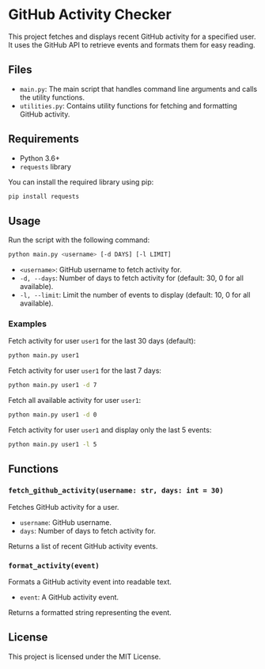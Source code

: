 # GitHub Activity Checker

This project fetches and displays recent GitHub activity for a specified user. It uses the GitHub API to retrieve events and formats them for easy reading.

## Files

- `main.py`: The main script that handles command line arguments and calls the utility functions.
- `utilities.py`: Contains utility functions for fetching and formatting GitHub activity.

## Requirements

- Python 3.6+
- `requests` library

You can install the required library using pip:

```sh
pip install requests
```

## Usage

Run the script with the following command:

```sh
python main.py <username> [-d DAYS] [-l LIMIT]
```

- `<username>`: GitHub username to fetch activity for.
- `-d, --days`: Number of days to fetch activity for (default: 30, 0 for all available).
- `-l, --limit`: Limit the number of events to display (default: 10, 0 for all available).

### Examples

Fetch activity for user `user1` for the last 30 days (default):

```sh
python main.py user1
```

Fetch activity for user `user1` for the last 7 days:

```sh
python main.py user1 -d 7
```

Fetch all available activity for user `user1`:

```sh
python main.py user1 -d 0
```

Fetch activity for user `user1` and display only the last 5 events:

```sh
python main.py user1 -l 5
```

## Functions

### `fetch_github_activity(username: str, days: int = 30)`

Fetches GitHub activity for a user.

- `username`: GitHub username.
- `days`: Number of days to fetch activity for.

Returns a list of recent GitHub activity events.

### `format_activity(event)`

Formats a GitHub activity event into readable text.

- `event`: A GitHub activity event.

Returns a formatted string representing the event.

## License

This project is licensed under the MIT License.
